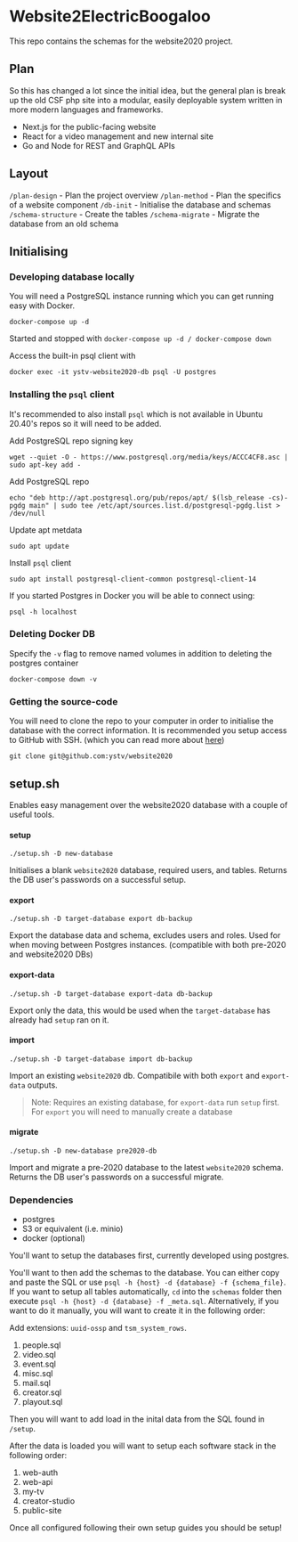 # Website2ElectricBoogaloo

This repo contains the schemas for the website2020 project.

## Plan

So this has changed a lot since the initial idea, but the general plan is break up the old CSF php site into a modular, easily deployable system written in more modern languages and frameworks.

- Next.js for the public-facing website
- React for a video management and new internal site
- Go and Node for REST and GraphQL APIs

## Layout

`/plan-design` - Plan the project overview
`/plan-method` - Plan the specifics of a website component
`/db-init` - Initialise the database and schemas
`/schema-structure` - Create the tables
`/schema-migrate` - Migrate the database from an old schema

## Initialising

### Developing database locally
You will need a PostgreSQL instance running which you can get running easy with Docker.
```
docker-compose up -d
```

Started and stopped with `docker-compose up -d / docker-compose down`

Access the built-in psql client with
```
docker exec -it ystv-website2020-db psql -U postgres
```

### Installing the `psql` client
It's recommended to also install `psql` which is not available in Ubuntu 20.40's repos so it will need to be added.

Add PostgreSQL repo signing key
```
wget --quiet -O - https://www.postgresql.org/media/keys/ACCC4CF8.asc | sudo apt-key add -
```

Add PostgreSQL repo
```
echo "deb http://apt.postgresql.org/pub/repos/apt/ $(lsb_release -cs)-pgdg main" | sudo tee /etc/apt/sources.list.d/postgresql-pgdg.list > /dev/null
```

Update apt metdata
```
sudo apt update
```

Install `psql` client
```
sudo apt install postgresql-client-common postgresql-client-14
```

If you started Postgres in Docker you will be able to connect using:
```
psql -h localhost
```

### Deleting Docker DB
Specify the `-v` flag to remove named volumes in addition to deleting the postgres container
```
docker-compose down -v
```

### Getting the source-code
You will need to clone the repo to your computer in order to initialise the database with the correct information. It is recommended you setup access to GitHub with SSH. (which you can read more about [here](https://docs.github.com/en/authentication/connecting-to-github-with-ssh))
```
git clone git@github.com:ystv/website2020
```

## setup.sh
Enables easy management over the website2020 database with a couple of useful tools.

#### setup
````
./setup.sh -D new-database
````
Initialises a blank `website2020` database, required users, and tables. Returns the DB user's passwords on a successful setup.

#### export
```
./setup.sh -D target-database export db-backup
```
Export the database data and schema, excludes users and roles. Used for when moving between Postgres instances. (compatible with both pre-2020 and website2020 DBs)

#### export-data
```
./setup.sh -D target-database export-data db-backup
```
Export only the data, this would be used when the `target-database` has already had `setup` ran on it.

#### import
```
./setup.sh -D target-database import db-backup
```
Import an existing `website2020` db. Compatibile with both `export` and `export-data` outputs.

> Note: Requires an existing database, for `export-data` run `setup` first. For `export` you will need to manually create a database

#### migrate
```
./setup.sh -D new-database pre2020-db
```
Import and migrate a pre-2020 database to the latest `website2020` schema. Returns the DB user's passwords on a successful migrate.

### Dependencies

- postgres
- S3 or equivalent (i.e. minio)
- docker (optional)

You'll want to setup the databases first, currently developed using postgres.

You'll want to then add the schemas to the database. You can either copy and paste the SQL or use `psql -h {host} -d {database} -f {schema_file}`. If you want to setup all tables automatically, `cd` into the `schemas` folder then execute `psql -h {host} -d {database} -f _meta.sql`. Alternatively, if you want to do it manually, you will want to create it in the following order:

Add extensions: `uuid-ossp` and `tsm_system_rows`.

1. people.sql
2. video.sql
3. event.sql
4. misc.sql
5. mail.sql
6. creator.sql
7. playout.sql

Then you will want to add load in the inital data from the SQL found in `/setup`.

After the data is loaded you will want to setup each software stack in the following order:

1. web-auth
2. web-api
3. my-tv
4. creator-studio
5. public-site

Once all configured following their own setup guides you should be setup!
